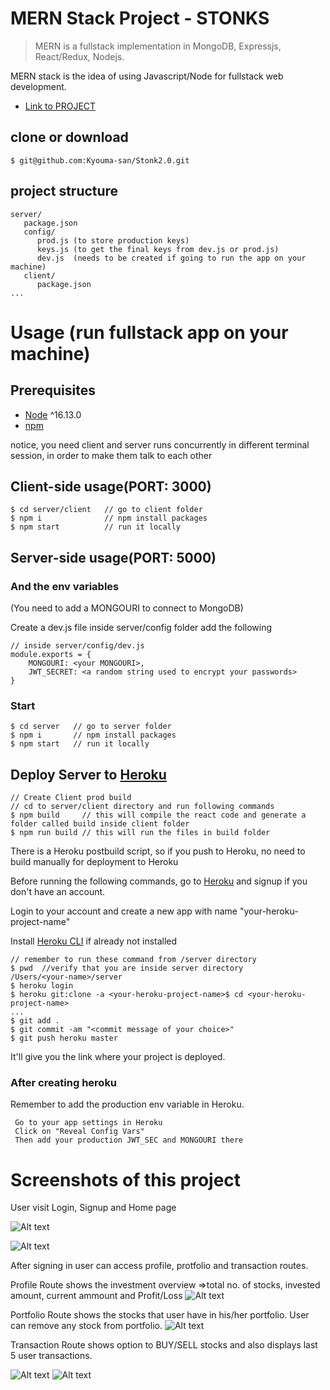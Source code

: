 # MERN Stack Project - STONKS
> MERN is a fullstack implementation in MongoDB, Expressjs, React/Redux, Nodejs.

MERN stack is the idea of using Javascript/Node for fullstack web development.

- [Link to PROJECT](https://stonks56.herokuapp.com/signin)

## clone or download
```terminal
$ git@github.com:Kyouma-san/Stonk2.0.git
```

## project structure
```terminal
server/
   package.json
   config/
      prod.js (to store production keys)
      keys.js (to get the final keys from dev.js or prod.js)
      dev.js  (needs to be created if going to run the app on your machine)
   client/
      package.json
...
```

# Usage (run fullstack app on your machine)

## Prerequisites
- [Node](https://nodejs.org/en/download/) ^16.13.0
- [npm](https://nodejs.org/en/download/package-manager/)

notice, you need client and server runs concurrently in different terminal session, in order to make them talk to each other

## Client-side usage(PORT: 3000)
```terminal
$ cd server/client   // go to client folder
$ npm i              // npm install packages
$ npm start          // run it locally
```

## Server-side usage(PORT: 5000)

### And the env variables



(You need to add a MONGOURI to connect to MongoDB)

Create a dev.js file inside server/config folder add the following

```terminal
// inside server/config/dev.js
module.exports = {
    MONGOURI: <your MONGOURI>,
    JWT_SECRET: <a random string used to encrypt your passwords>
}
```

### Start

```terminal
$ cd server   // go to server folder
$ npm i       // npm install packages
$ npm start   // run it locally
```

## Deploy Server to [Heroku](https://dashboard.heroku.com/)

```
// Create Client prod build
// cd to server/client directory and run following commands
$ npm build     // this will compile the react code and generate a folder called build inside client folder
$ npm run build // this will run the files in build folder
```

There is a Heroku postbuild script, so if you push to Heroku, no need to build manually for deployment to Heroku

Before running the following commands, go to [Heroku](https://dashboard.heroku.com/) and signup if you don't have an account.


Login to your account and create a new app with name  "your-heroku-project-name"

Install [Heroku CLI](https://devcenter.heroku.com/articles/heroku-cli) if already not installed
```terminal
// remember to run these command from /server directory
$ pwd  //verify that you are inside server directory
/Users/<your-name>/server 
$ heroku login
$ heroku git:clone -a <your-heroku-project-name>$ cd <your-heroku-project-name>
...
$ git add .
$ git commit -am "<commit message of your choice>"          
$ git push heroku master
```
It'll give you the link where your project is deployed.

### After creating heroku

Remember to add the production env variable in Heroku.
```terminal
 Go to your app settings in Heroku
 Click on "Reveal Config Vars"
 Then add your production JWT_SEC and MONGOURI there
```

# Screenshots of this project

User visit Login, Signup and Home page

![Alt text](signin.png?raw=true "Title")

![Alt text](signup.png?raw=true "Title")



After signing in user can access profile, protfolio and transaction routes.

Profile Route shows the investment overview =>total no. of stocks, invested amount, current ammount and Profit/Loss
![Alt text](profile.png?raw=true "Title")



Portfolio Route shows the stocks that user have in his/her portfolio. User can remove any stock from portfolio.
![Alt text](portfolio.png?raw=true "Title")



Transaction Route shows option to BUY/SELL stocks and also displays last 5 user transactions.

![Alt text](transaction.png?raw=true "Title")
![Alt text](last_5_transactions.png?raw=true "Title")


